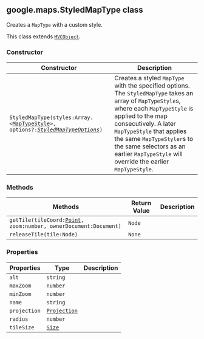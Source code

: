 <h2 id="StyledMapType">
google.maps.StyledMapType
class
</h2><p>Creates a <code>MapType</code> with a custom style.</p><p>This class extends
<code><a href="#MVCObject">MVCObject</a></code>.
</p><h3>Constructor</h3><table summary="class StyledMapType - Constructor" width="100%">
<thead>
<tr><th>Constructor</th>
<th>Description</th>
</tr></thead>
<tbody>
<tr>
<td><code>StyledMapType(styles:Array.&lt;<a href="#MapTypeStyle">MapTypeStyle</a>&gt;, options?:<a href="#StyledMapTypeOptions"><em>StyledMapTypeOptions</em></a>)</code></td>
<td>Creates a styled <code>MapType</code> with the specified options. The <code>StyledMapType</code> takes an array of <code>MapTypeStyle</code>s, where each <code>MapTypeStyle</code> is applied to the map consecutively. A later <code>MapTypeStyle</code> that applies the same <code>MapTypeStyler</code>s to the same selectors as an earlier <code>MapTypeStyle</code> will override the earlier <code>MapTypeStyle</code>.</td>
</tr>
</tbody>
</table><h3>Methods</h3><table summary="class StyledMapType - Methods" width="100%">
<thead>
<tr><th>Methods</th>
<th>Return Value</th>
<th>Description</th>
</tr></thead>
<tbody>
<tr>
<td><code>getTile(tileCoord:<a href="#Point">Point</a>, zoom:number, ownerDocument:Document)</code></td>
<td><code>Node</code></td>
<td></td>
</tr>
<tr>
<td><code>releaseTile(tile:Node)</code></td>
<td><code>None</code></td>
<td></td>
</tr>
</tbody>
</table><h3>Properties</h3><table summary="class StyledMapType - Properties" width="100%">
<thead>
<tr><th>Properties</th>
<th>Type</th>
<th>Description</th>
</tr></thead>
<tbody>
<tr>
<td><code>alt</code></td>
<td><code>string</code></td>
<td></td>
</tr>
<tr>
<td><code>maxZoom</code></td>
<td><code>number</code></td>
<td></td>
</tr>
<tr>
<td><code>minZoom</code></td>
<td><code>number</code></td>
<td></td>
</tr>
<tr>
<td><code>name</code></td>
<td><code>string</code></td>
<td></td>
</tr>
<tr>
<td><code>projection</code></td>
<td><code><a href="#Projection">Projection</a></code></td>
<td></td>
</tr>
<tr>
<td><code>radius</code></td>
<td><code>number</code></td>
<td></td>
</tr>
<tr>
<td><code>tileSize</code></td>
<td><code><a href="#Size">Size</a></code></td>
<td></td>
</tr>
</tbody>
</table>